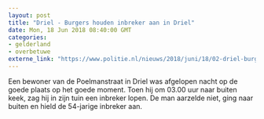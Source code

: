 ```yaml
---
layout: post
title: "Driel - Burgers houden inbreker aan in Driel"
date: Mon, 18 Jun 2018 08:40:00 GMT
categories: 
- gelderland 
- overbetuwe 
externe_link: "https://www.politie.nl/nieuws/2018/juni/18/02-driel-burgers-houden-inbreker-aan.html"
---
```


Een bewoner van de Poelmanstraat in Driel was afgelopen nacht op de goede plaats op het goede moment. Toen hij om 03.00 uur naar buiten keek, zag hij in zijn tuin een inbreker lopen. De man aarzelde niet, ging naar buiten en hield de 54-jarige inbreker aan.
